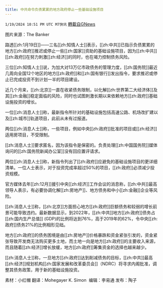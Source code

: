 ```yaml
---
title: 中共命令负债累累的地方政府停止一些基础设施项目
---
```

`1/19/2024 10:51 PM UTC M7快讯` [轉載自GNews](https://gnews.org/articles/2236556)

图片来源：The Banker

路透[[zh:1月19日]]——三名[[zh:知情人士]]表示，[[zh:中共]]已指示负债累累的地方[[zh:政府]]推迟或停止一些[[zh:国家]]资助的基础设施项目，因为[[zh:中共]][[zh:政府]]在努力刺激[[zh:经济]]的同时，也在竭力控制债务风险。

三位[[zh:知情人士]]说，为加大对13万亿市政债务的管理力度，[[zh:国务院]]最近几周向全国12个地区的地方[[zh:政府]]和[[zh:国有银行]]发出指令，要求推迟或停止已完成投资不到计划一半的项目建设。

近几个月来，[[zh:北京]]一直在收紧债务限制，以化解[[zh:世界第二大经济体]]及其[[zh:金融]]稳定面临的风险，同时也试图刺激长期以来依赖地方[[zh:政府]]基础设施投资的增长。

一位[[zh:消息人士]]称，最新指令所针对的基础设施包括高速公路、机场改扩建以及[[zh:城市]]轨道项目，此前从未有过报道。

两位[[zh:消息人士]]称，一些项目，例如中央[[zh:政府]]批准的项目或[[zh:经济]]适用房项目，不受限制。

[[zh:消息人士]]要求匿名，因为该指令是保密的。负责处理[[zh:中国国务院]]媒体询问的[[zh:国务院新闻办公室]]没有回应置评请求。

两位[[zh:消息人士]]称，新指令列出了[[zh:政府]]应避免的基础设施项目的更详细清单。一位人士表示，对于投资完成率超过50%的项目，[[zh:政府]]必须减少投资规模。

官方媒体去年[[zh:12月]]援引中央[[zh:经济]]工作会议的消息称，[[zh:中共]]最高领导人表示，有必要协调化解[[zh:房地产]]、地方债务和中小[[zh:金融]]企业等风险。

[[zh:消息人士]]称，[[zh:北京]]方面担心地方[[zh:政府]]巨额债务和较弱的增长前景可能导致违约。最新数据显示，到2022年，[[zh:中共]]地方[[zh:政府]]债务占[[zh:国内生产总值]] (GDP)的比例将达到76%，高于2019年的62%，令中央[[zh:政府]]债务21%的比例相形见绌。

地方[[zh:政府]]的债务困境是由[[zh:房地产]]价格暴跌和资金紧张引发的，资金紧张导致开发商无法购买更多土地，而土地一向是地方[[zh:政府]]的主要收入来源，而且随着[[zh:经济]]增长放缓，地方[[zh:政府]]筹集资金的选择也越来越少。

[[zh:消息人士]]称，一旦地方[[zh:政府]]达到削减债务的目标，[[zh:中共]]最高[[zh:经济]]规划机构[[zh:国家发展和改革委员会]]（NDRC）将寻求内阁批准，调整其债务政策，用于新的基础设施投资。

               
素材：小红帽   翻译：Mohegayer K. Simon   编辑：李易通  发布：陶子



